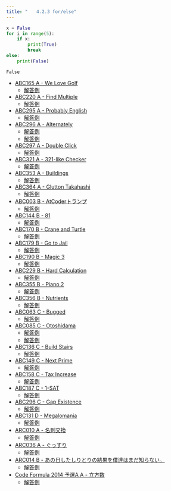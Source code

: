 ```yaml
---
title: "　　4.2.3 for/else"
---
```


```python:サンプルコード：sample_232.py
x = False
for i in range(5):
    if x:
        print(True)
        break
else:
    print(False)
```

```text:実行結果
False
```

- [ABC165 A - We Love Golf](https://atcoder.jp/contests/abc165/tasks/abc165_a)
    - [解答例](https://atcoder.jp/contests/abc165/submissions/15407909)
- [ABC220 A - Find Multiple](https://atcoder.jp/contests/abc220/tasks/abc220_a)
    - [解答例](https://atcoder.jp/contests/abc220/submissions/26995704)
- [ABC295 A - Probably English](https://atcoder.jp/contests/abc295/tasks/abc295_a)
    - [解答例](https://atcoder.jp/contests/abc295/submissions/40081942)
- [ABC296 A - Alternately](https://atcoder.jp/contests/abc296/tasks/abc296_a)
    - [解答例](https://atcoder.jp/contests/abc296/submissions/40297029)
    - [解答例](https://atcoder.jp/contests/abc296/submissions/40297097)
- [ABC297 A - Double Click](https://atcoder.jp/contests/abc297/tasks/abc297_a)
    - [解答例](https://atcoder.jp/contests/abc297/submissions/40495891)
- [ABC321 A - 321-like Checker](https://atcoder.jp/contests/abc321/tasks/abc321_a)
    - [解答例](https://atcoder.jp/contests/abc321/submissions/45924303)
- [ABC353 A - Buildings](https://atcoder.jp/contests/abc353/tasks/abc353_a)
    - [解答例](https://atcoder.jp/contests/abc353/submissions/53400195)
- [ABC364 A - Glutton Takahashi](https://atcoder.jp/contests/abc364/tasks/abc364_a)
    - [解答例](https://atcoder.jp/contests/abc364/submissions/56064432)
- [ABC003 B - AtCoderトランプ](https://atcoder.jp/contests/abc003/tasks/abc003_2)
    - [解答例](https://atcoder.jp/contests/abc003/submissions/35454040)
- [ABC144 B - 81](https://atcoder.jp/contests/abc144/tasks/abc144_b)
    - [解答例](https://atcoder.jp/contests/abc144/submissions/15407983)
- [ABC170 B - Crane and Turtle](https://atcoder.jp/contests/abc170/tasks/abc170_b)
    - [解答例](https://atcoder.jp/contests/abc170/submissions/15411251)
- [ABC179 B - Go to Jail](https://atcoder.jp/contests/abc179/tasks/abc179_b)
    - [解答例](https://atcoder.jp/contests/abc179/submissions/17428556)
- [ABC190 B - Magic 3](https://atcoder.jp/contests/abc190/tasks/abc190_b)
    - [解答例](https://atcoder.jp/contests/abc190/submissions/21278795)
- [ABC229 B - Hard Calculation](https://atcoder.jp/contests/abc229/tasks/abc229_b)
    - [解答例](https://atcoder.jp/contests/abc229/submissions/28883595)
- [ABC355 B - Piano 2](https://atcoder.jp/contests/abc355/tasks/abc355_b)
    - [解答例](https://atcoder.jp/contests/abc355/submissions/57844135)
- [ABC356 B - Nutrients](https://atcoder.jp/contests/abc356/tasks/abc356_b)
    - [解答例](https://atcoder.jp/contests/abc356/submissions/57843642)
- [ABC063 C - Bugged](https://atcoder.jp/contests/abc063/tasks/arc075_a)
    - [解答例](https://atcoder.jp/contests/abc063/submissions/36457088)
- [ABC085 C - Otoshidama](https://atcoder.jp/contests/abc085/tasks/abc085_c)
    - [解答例](https://atcoder.jp/contests/abc085/submissions/18378100)
    - [解答例](https://atcoder.jp/contests/abc085/submissions/15411346)
- [ABC136 C - Build Stairs](https://atcoder.jp/contests/abc136/tasks/abc136_c)
    - [解答例](https://atcoder.jp/contests/abc136/submissions/15455581)
- [ABC149 C - Next Prime](https://atcoder.jp/contests/abc149/tasks/abc149_c)
    - [解答例](https://atcoder.jp/contests/abc149/submissions/15466326)
- [ABC158 C - Tax Increase](https://atcoder.jp/contests/abc158/tasks/abc158_c)
    - [解答例](https://atcoder.jp/contests/abc158/submissions/15459139)
- [ABC187 C - 1-SAT](https://atcoder.jp/contests/abc187/tasks/abc187_c)
    - [解答例](https://atcoder.jp/contests/abc187/submissions/22577065)
- [ABC296 C - Gap Existence](https://atcoder.jp/contests/abc296/tasks/abc296_c)
    - [解答例](https://atcoder.jp/contests/abc296/submissions/40475396)
- [ABC131 D - Megalomania](https://atcoder.jp/contests/abc131/tasks/abc131_d)
    - [解答例](https://atcoder.jp/contests/abc131/submissions/15459154)
- [ARC010 A - 名刺交換](https://atcoder.jp/contests/arc010/tasks/arc010_1)
    - [解答例](https://atcoder.jp/contests/arc010/submissions/15459175)
- [ARC036 A - ぐっすり](https://atcoder.jp/contests/arc036/tasks/arc036_a)
    - [解答例](https://atcoder.jp/contests/arc036/submissions/15459205)
- [ARC014 B - あの日したしりとりの結果を僕達はまだ知らない。](https://atcoder.jp/contests/arc014/tasks/arc014_2)
    - [解答例](https://atcoder.jp/contests/arc014/submissions/15459230)
- [Code Formula 2014 予選A A - 立方数](https://atcoder.jp/contests/code-formula-2014-quala/tasks/code_formula_2014_qualA_a)
    - [解答例](https://atcoder.jp/contests/code-formula-2014-quala/submissions/15459259)
